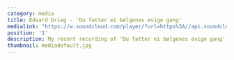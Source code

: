 ```yaml
---
category: media
title: Edvard Grieg - 'Du fatter ei bølgenes evige gang'
medialink: "https://w.soundcloud.com/player/?url=https%3A//api.soundcloud.com/tracks/364567139"
position: '1'
description: My recent recording of 'Du fatter ei bølgenes evige gang' ('The Poet's Heart') by Edvard Grieg, with pianist Celia Denore Lopez
thumbnail: mediadefault.jpg
---
```

